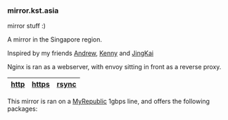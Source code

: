 ### mirror.kst.asia
mirror stuff :)

A mirror in the Singapore region.

Inspired by my friends [Andrew](https://mirror.0x.sg), [Kenny](http://mirror.aktkn.sg) and [JingKai](https://mirror.jingk.ai/)

Nginx is ran as a webserver, with envoy sitting in front as a reverse proxy.

| [http](http://mirror.kst.asia)  | [https](https://mirror.kst.asia) | [rsync](rsync://mirror.kst.asia) |
| ------------- | ------------- | ------------- | 

This mirror is ran on a [MyRepublic](https://myrepublic.net/sg/) 1gbps line, and offers the following packages:

<!-- | OS  | Upstream |  Target  |   Initial Sync  | 
| ------------- | ------------- |  ------------- |  ------------- | 
| Arch Linux | [UC Berkerly](https://archlinux.org/mirrors/ocf.berkeley.edu/) |  Full Mirror | :white_check_mark: |
| Alpine Linux | [Princeton University](https://mirror.math.princeton.edu/pub/alpinelinux/) |  Full Mirror | :x:  | 
| Rocky Linux | [eScience Center, Nanjing University](https://mirrors.nju.edu.cn/rocky) | Full Mirror | :x:  |  -->

